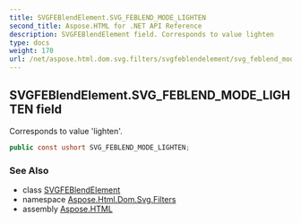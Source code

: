 ```yaml
---
title: SVGFEBlendElement.SVG_FEBLEND_MODE_LIGHTEN
second_title: Aspose.HTML for .NET API Reference
description: SVGFEBlendElement field. Corresponds to value lighten
type: docs
weight: 170
url: /net/aspose.html.dom.svg.filters/svgfeblendelement/svg_feblend_mode_lighten/
---
```

## SVGFEBlendElement.SVG_FEBLEND_MODE_LIGHTEN field

Corresponds to value 'lighten'.

```csharp
public const ushort SVG_FEBLEND_MODE_LIGHTEN;
```

### See Also

* class [SVGFEBlendElement](../)
* namespace [Aspose.Html.Dom.Svg.Filters](../../svgfeblendelement/)
* assembly [Aspose.HTML](../../../)
